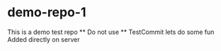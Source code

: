 # demo-repo-1
This is a demo test repo ** Do not use **
TestCommit
lets do some fun
Added directly on server

